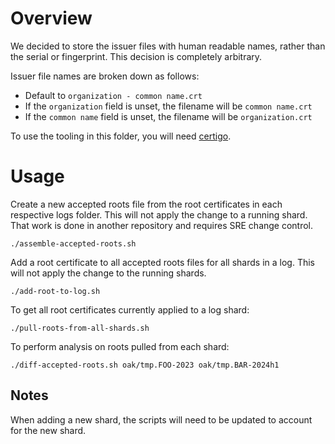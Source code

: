 # Overview

We decided to store the issuer files with human readable names, rather than the serial or fingerprint. This decision is completely arbitrary.

Issuer file names are broken down as follows:

* Default to `organization - common name.crt`
* If the `organization` field is unset, the filename will be `common name.crt`
* If the `common name` field is unset, the filename will be `organization.crt`

To use the tooling in this folder, you will need [certigo](https://github.com/square/certigo).

# Usage

Create a new accepted roots file from the root certificates in each respective logs folder. This will not apply the change to a running shard. That work is done in another repository and requires SRE change control.
```
./assemble-accepted-roots.sh
```

Add a root certificate to all accepted roots files for all shards in a log. This will not apply the change to the running shards.
```
./add-root-to-log.sh
```

To get all root certificates currently applied to a log shard:

```
./pull-roots-from-all-shards.sh
```

To perform analysis on roots pulled from each shard:
```
./diff-accepted-roots.sh oak/tmp.FOO-2023 oak/tmp.BAR-2024h1
```

## Notes

When adding a new shard, the scripts will need to be updated to account for the new shard.
